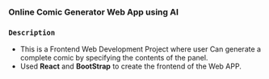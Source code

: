 ### Online Comic Generator Web App using AI

### `Description`

* This is a Frontend Web Development Project where user Can generate a complete comic by specifying the contents of the panel.
* Used **React** and **BootStrap** to create the frontend of the Web APP.
